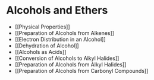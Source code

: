 # Alcohols and Ethers
- [[Physical Properties]]
- [[Preparation of Alcohols from Alkenes]]
- [[Electron Distribution in an Alcohol]]
- [[Dehydration of Alcohol]]
- [[Alcohols as Acids]]
- [[Conversion of Alcohols to Alkyl Halides]]
- [[Preparation of Alcohols from Alkyl Halides]]
- [[Preparation of Alcohols from Carbonyl Compounds]]